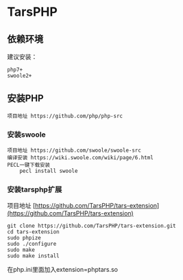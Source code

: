 # TarsPHP

## 依赖环境

建议安装：

```text
php7+
swoole2+
```

## 安装PHP

```text
项目地址 https://github.com/php/php-src 
```

### 安装swoole

```text
项目地址 https://github.com/swoole/swoole-src
编译安装 https://wiki.swoole.com/wiki/page/6.html
PECL一键下载安装
    pecl install swoole
```

### 安装tarsphp扩展

项目地址 [https://github.com/TarsPHP/tars-extension](https://github.com/TarsPHP/tars-extension)

```text
git clone https://github.com/TarsPHP/tars-extension.git
cd tars-extension
sudo phpize 
sudo ./configure
sudo make 
sudo make install
```

在php.ini里面加入extension=phptars.so





